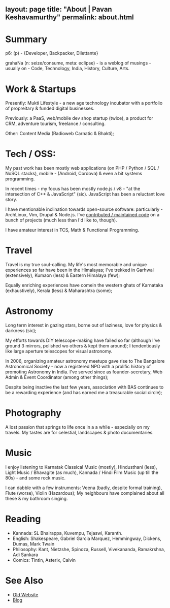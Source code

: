 layout: page
title: "About | Pavan Keshavamurthy"
permalink: about.html
---


Summary
=======

p6: (p) - {Developer, Backpacker, Dilettante}

grahaNa (n: seize/consume, meta: eclipse) - is a weblog of musings - 
usually on - Code, Technology, India, History, Culture, Arts.

Work & Startups
==============

Presently: Mukti Lifestyle - a new age technology incubator with
a portfolio of propreitary & funded digital businesses.

Previously: a PaaS, web/mobile dev shop startup (twice), a product for CRM,
adventure tourism, freelance / consulting.

Other: Content Media (Radioweb Carnatic & Bhakti);

Tech / OSS:
===========

My past work has been mostly web applications (on PHP / Python / 
SQL / NoSQL stacks), mobile - (Android, Cordova) & even a bit systems 
programming.

In recent times - my focus has been mostly node.js / v8 - "at the
intersection of C++ & JavaScript" (sic). JavaScript has been a 
reluctant love story.

I have mentionable inclination towards open-source software: particularly -
ArchLinux, Vim, Drupal & Node.js. I've <a href="http://cia.vc/stats/author/p6">contributed / maintained code</a> on a 
bunch of projects (much less than I'd like to, though).

I have amateur interest in TCS, Math & Functional Programming.

Travel
======

Travel is my true soul-calling. My life's most memorable and unique
experiences so far have been in the Himalayas; I've trekked in Garhwal 
(extensively), Kumaon (less) & Eastern Himalaya (few);

Equally enriching experiences have comein the western ghats of Karnataka (exhaustively),
Kerala (less) & Maharashtra (some);

Astronomy
=========

Long term interest in gazing stars, borne out of laziness, love for physics 
& darkness (sic);

My efforts towards DIY telescope-making have failed so far (although I've 
ground 3 mirrors, polished  wo others & kept them around); I tendentiously
like large aperture telescopes for visual astronomy.

In 2006, organizing amateur astronomy meetups gave rise to The Bangalore 
Astronomical Society - now a registered NPO with a prolific history of 
promoting Astronomy in India. I've served since as founder-secretary, Web Admin &
Event Coordinator (among other things); 

Despite being inactive the last few years, association with BAS continues 
to be a rewarding experience (and has earned me a treasurable social circle);

Photography
===========

A lost passion that springs to life once in a a while - especially on my travels.
My tastes are for celestial, landscapes & photo documentaries.

Music
=====

I enjoy listening to Karnatak Classical Music (mostly), Hindusthani (less), Light Music /
Bhavagite (as much), Kannada / Hindi Film Music (up till the 80s) - and some rock music.

I can dabble with a few instruments: Veena (badly, despite formal training), Flute (worse), 
Violin (Hazardous); My neighbours have complained about all these & my bathroom singing. 

Reading
=======
+ Kannada: SL Bhairappa, Kuvempu, Tejaswi, Karanth.
+ English: Shakespeare, Gabriel Garcia Marquez, Hemmingway, 
Dickens, Dumas, Mark Twain
+ Philosophy: Kant, Nietzshe, Spinoza, Russell, Vivekananda, Ramakrshna,
Adi Sankara
+ Comics: Tintin, Asterix, Calvin

See Also
========

+ <a href="http://grahana.net/rantlog">Old Website</a>
+ <a href="http://p6.github.io">Blog</a>
